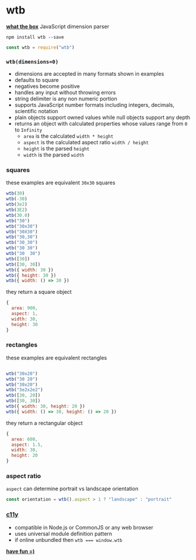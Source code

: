 # wtb

[<b>what the box</b>](https://ryanve.github.io/wtb) JavaScript dimension parser

```
npm install wtb --save
```

```js
const wtb = require("wtb")
```

### `wtb(dimensions=0)`

* dimensions are accepted in many formats shown in examples
* defaults to square
* negatives become positive
* handles any input without throwing errors
* string delimiter is any non numeric portion
* supports JavaScript number formats including integers, decimals, scientific notation
* plain objects support owned values while null objects support any depth
* returns an object with calculated properties whose values range from `0` to `Infinity`
  * `area` is the calculated `width * height`
  * `aspect` is the calculated aspect ratio `width / height`
  * `height` is the parsed `height`
  * `width` is the parsed `width`

### squares

these examples are equivalent `30x30` squares

```js
wtb(30)
wtb(-30)
wtb(3e2)
wtb(3E2)
wtb(30.0)
wtb("30")
wtb("30x30")
wtb("30X30")
wtb("30,30")
wtb("30_30")
wtb("30 30")
wtb("30  30")
wtb([30])
wtb([30, 30])
wtb({ width: 30 })
wtb({ height: 30 })
wtb({ width: () => 30 })
```

they return a square object

```js
{
  area: 900,
  aspect: 1,
  width: 30,
  height: 30
}
```

### rectangles

these examples are equivalent rectangles

```js

wtb("30x20")
wtb("30 20")
wtb("30x20")
wtb("3e2x2e2")
wtb([30, 20])
wtb([30, 30])
wtb({ width: 30, height: 20 })
wtb({ width: () => 30, height: () => 20 })
```

they return a rectangular object

```js
{
  area: 600,
  aspect: 1.5,
  width: 30,
  height: 20
}
```


### aspect ratio

`aspect` can determine portrait vs landscape orientation

```js
const orientation = wtb().aspect > 1 ? "landscape" : "portrait"
```

### [c11y](https://s9a.page/c11y)

* compatible in Node.js or CommonJS or any web browser
* uses universal module definition pattern
* if online unbundled then `wtb === window.wtb`

[<b>have fun =)</b>](https://ryanve.github.io/wtb)
